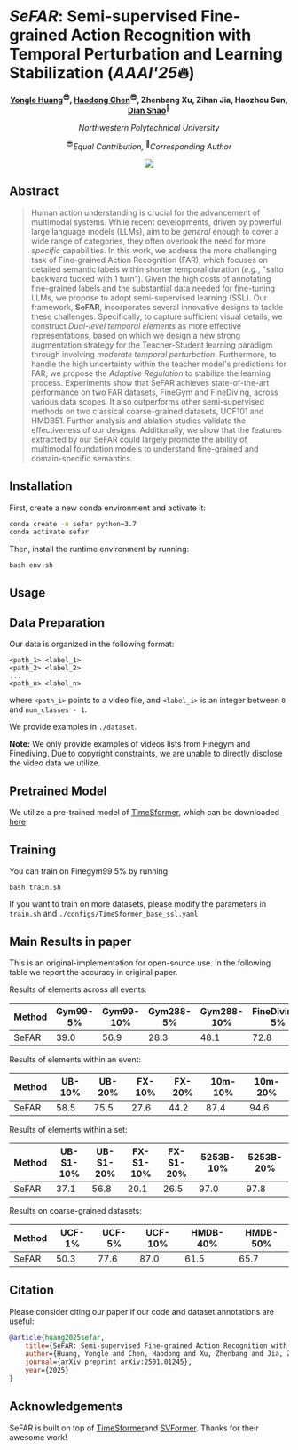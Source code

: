 # *SeFAR*: Semi-supervised Fine-grained Action Recognition with Temporal Perturbation and Learning Stabilization (*AAAI'25*🔥)
<div align="center">

**[Yongle Huang](https://github.com/KyleHuang9)<sup>😎</sup>, [Haodong Chen](https://haroldchen19.github.io/)<sup>😎</sup>, Zhenbang Xu, Zihan Jia, Haozhou Sun, [Dian Shao](https://scholar.google.com/citations?hl=en&user=amxDSLoAAAAJ&view_op=list_works&sortby=pubdate)<sup>🤩</sup>**

*Northwestern Polytechnical University*

<sup>😎</sup>*Equal Contribution,* <sup>🤩</sup>*Corresponding Author*

</div>

<p align="center">
  <a href='https://arxiv.org/abs/2501.01245'>
  <img src='https://img.shields.io/badge/Arxiv-2501.01245-A42C25?style=flat&logo=arXiv&logoColor=A42C25'></a> 
</p>

## Abstract

> Human action understanding is crucial for the advancement of multimodal systems. While recent developments, driven by powerful large language models (LLMs), aim to be *general* enough to cover a wide range of categories, they often overlook the need for more *specific* capabilities. In this work, we address the more challenging task of Fine-grained Action Recognition (FAR), which focuses on detailed semantic labels within shorter temporal duration (*e.g.*, "salto backward tucked with 1 turn"). Given the high costs of annotating fine-grained labels and the substantial data needed for fine-tuning LLMs, we propose to adopt semi-supervised learning (SSL). Our framework, **SeFAR**, incorporates several innovative designs to tackle these challenges. Specifically, to capture sufficient visual details, we construct *Dual-level temporal elements* as more effective representations, based on which we design a new strong augmentation strategy for the Teacher-Student learning paradigm through involving *moderate temporal perturbation*. Furthermore, to handle the high uncertainty within the teacher model's predictions for FAR, we propose the *Adaptive Regulation* to stabilize the learning process. Experiments show that SeFAR achieves state-of-the-art performance on two FAR datasets, FineGym and FineDiving, across various data scopes. It also outperforms other semi-supervised methods on two classical coarse-grained datasets, UCF101 and HMDB51. Further analysis and ablation studies validate the effectiveness of our designs. Additionally, we show that the features extracted by our SeFAR could largely promote the ability of multimodal foundation models to understand fine-grained and domain-specific semantics.

## Installation

First, create a new conda environment and activate it:

```bash
conda create -n sefar python=3.7
conda activate sefar
```

Then, install the runtime environment by running:

~~~
bash env.sh
~~~



## Usage

## Data Preparation

Our data is organized in the following format:
```
<path_1> <label_1>
<path_2> <label_2>
...
<path_n> <label_n>
```
where `<path_i>` points to a video file, and `<label_i>` is an integer between `0` and `num_classes - 1`.

We provide examples in `./dataset`.

__Note:__ We only provide examples of videos lists from Finegym and Finediving. Due to copyright constraints, we are unable to directly disclose the video data we utilize.

## Pretrained Model

We utilize a pre-trained model of [TimeSformer](https://github.com/facebookresearch/TimeSformer), which can be downloaded [here](https://github.com/rwightman/pytorch-image-models/releases/download/v0.1-vitjx/jx_vit_base_p16_224-80ecf9dd.pth).

## Training

You can train on Finegym99 5% by running:

```
bash train.sh
```

If you want to train on more datasets, please modify the parameters in `train.sh` and `./configs/TimeSformer_base_ssl.yaml`



## Main Results in paper 

This is an original-implementation for open-source use.
In the following table we report the accuracy in original paper.

Results of elements across all events:

| Method | Gym99-5% | Gym99-10% | Gym288-5% | Gym288-10% | FineDiving-5% | FineDiving-10% |
| ------ | -------- | --------- | --------- | ---------- | ------------- | -------------- |
| SeFAR  | 39.0     | 56.9      | 28.3      | 48.1       | 72.8          | 80.9           |

Results of elements within an event:

| Method | UB-10% | UB-20% | FX-10% | FX-20% | 10m-10% | 10m-20% |
| ------ | ------ | ------ | ------ | ------ | ------- | ------- |
| SeFAR  | 58.5   | 75.5   | 27.6   | 44.2   | 87.4    | 94.6    |

Results of elements within a set:

| Method | UB-S1-10% | UB-S1-20% | FX-S1-10% | FX-S1-20% | 5253B-10% | 5253B-20% |
| ------ | --------- | --------- | --------- | --------- | --------- | --------- |
| SeFAR  | 37.1      | 56.8      | 20.1      | 26.5      | 97.0      | 97.8      |

Results on coarse-grained datasets:

| Method | UCF-1% | UCF-5% | UCF-10% | HMDB-40% | HMDB-50% |
| ------ | ------ | ------ | ------- | -------- | -------- |
| SeFAR  | 50.3   | 77.6   | 87.0    | 61.5     | 65.7     |

## Citation
Please consider citing our paper if our code and dataset annotations are useful:
```bib
@article{huang2025sefar,
    title={SeFAR: Semi-supervised Fine-grained Action Recognition with Temporal Perturbation and Learning Stabilization},
    author={Huang, Yongle and Chen, Haodong and Xu, Zhenbang and Jia, Zihan and Sun, Haozhou and Shao, Dian},
    journal={arXiv preprint arXiv:2501.01245},
    year={2025}
}
```



## Acknowledgements

SeFAR is built on top of [TimeSformer](https://github.com/facebookresearch/TimeSformer)and [SVFormer](https://github.com/ChenHsing/SVFormer.git). Thanks for their awesome work!

